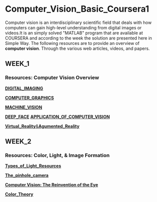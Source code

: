 # Computer_Vision_Basic_Coursera1
Computer vision is an interdisciplinary scientific field that deals with how computers can gain high-level understanding from digital images or videos.It is an simply solved "MATLAB" program that are available at COURSERA and according to the week the solution are presented here in Simple Way.
The following resources are  to provide an overview of **computer vision**. Through the various web articles, videos, and papers.

## WEEK_1

### Resources: Computer Vision Overview
[**DIGITAL_IMAGING** ](https://en.wikipedia.org/wiki/Digital_imaging)


[**COMPUTER_GRAPHICS**](https://en.wikipedia.org/wiki/Computer_graphics)

[**MACHINE_VISION**](https://en.wikipedia.org/wiki/Machine_vision)

[**DEEP_FACE**](https://en.wikipedia.org/wiki/DeepFace)
[**APPLICATION_OF_COMPUTER_VISION**](https://indatalabs.com/blog/data-science/applications-computer-vision-across-industries?cli_action=1542730411.237)

[**Virtual_Reality**&**Agumented_Reality**](https://www.youtube.com/watch?v=f9MwaH6oGEY)

## WEEK_2

### Resources: Color, Light, & Image Formation
[**Types_of_Light_Resources**](http://ieslightlogic.org/choosing-the-right-light-source-point-linear-and-area/)

[**The_pinhole_camera**](https://www.youtube.com/watch?v=_TYwlDsdNcY)

[**Computer Vision: The Reinvention of the Eye**](https://medium.com/@verajaneseegers/computer-vision-the-reinvention-of-the-eye-1d741721bf5c)

[**Color_Theory**](https://en.wikipedia.org/wiki/Color_theory)
